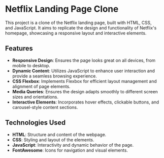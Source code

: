 # Netflix Landing Page Clone

This project is a clone of the Netflix landing page, built with HTML, CSS, and JavaScript. It aims to replicate the design and functionality of Netflix's homepage, showcasing a responsive layout and interactive elements.

## Features

- **Responsive Design**: Ensures the page looks great on all devices, from mobile to desktop.
- **Dynamic Content**: Utilizes JavaScript to enhance user interaction and provide a seamless browsing experience.
- **CSS Flexbox**: Implements Flexbox for efficient layout management and alignment of page elements.
- **Media Queries**: Ensures the design adapts smoothly to different screen sizes and orientations.
- **Interactive Elements**: Incorporates hover effects, clickable buttons, and carousel-style content sections.

## Technologies Used

- **HTML**: Structure and content of the webpage.
- **CSS**: Styling and layout of the elements.
- **JavaScript**: Interactivity and dynamic behavior of the page.
- **FontAwesome**: Icons for navigation and visual elements.
